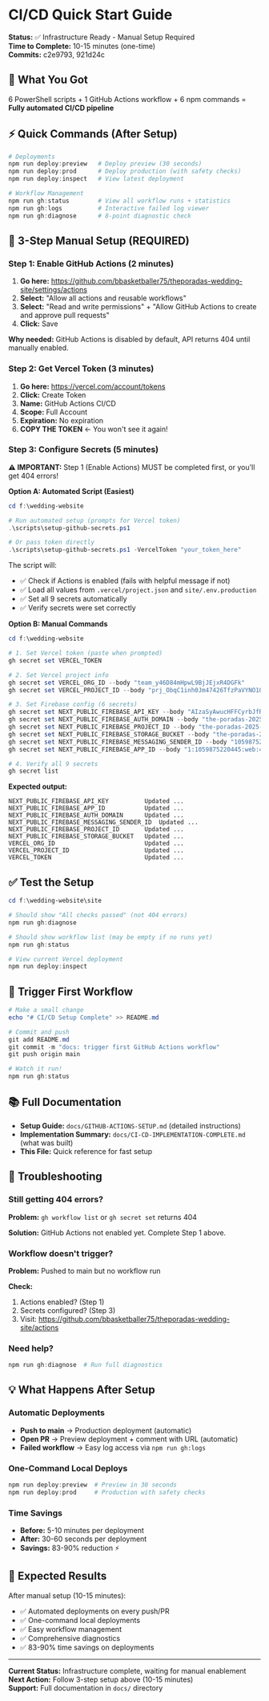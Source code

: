 # CI/CD Quick Start Guide

**Status:** ✅ Infrastructure Ready - Manual Setup Required  
**Time to Complete:** 10-15 minutes (one-time)  
**Commits:** c2e9793, 921d24c

## 🎯 What You Got

6 PowerShell scripts + 1 GitHub Actions workflow + 6 npm commands = **Fully automated CI/CD pipeline**

## ⚡ Quick Commands (After Setup)

```powershell
# Deployments
npm run deploy:preview   # Deploy preview (30 seconds)
npm run deploy:prod      # Deploy production (with safety checks)
npm run deploy:inspect   # View latest deployment

# Workflow Management  
npm run gh:status        # View all workflow runs + statistics
npm run gh:logs          # Interactive failed log viewer
npm run gh:diagnose      # 8-point diagnostic check
```

## 🚀 3-Step Manual Setup (REQUIRED)

### Step 1: Enable GitHub Actions (2 minutes)

1. **Go here:** <https://github.com/bbasketballer75/theporadas-wedding-site/settings/actions>
2. **Select:** "Allow all actions and reusable workflows"
3. **Select:** "Read and write permissions" + "Allow GitHub Actions to create and approve pull requests"
4. **Click:** Save

**Why needed:** GitHub Actions is disabled by default, API returns 404 until manually enabled.

### Step 2: Get Vercel Token (3 minutes)

1. **Go here:** <https://vercel.com/account/tokens>
2. **Click:** Create Token
3. **Name:** GitHub Actions CI/CD
4. **Scope:** Full Account
5. **Expiration:** No expiration
6. **COPY THE TOKEN** ← You won't see it again!

### Step 3: Configure Secrets (5 minutes)

**⚠️ IMPORTANT:** Step 1 (Enable Actions) MUST be completed first, or you'll get 404 errors!

**Option A: Automated Script (Easiest)**

```powershell
cd f:\wedding-website

# Run automated setup (prompts for Vercel token)
.\scripts\setup-github-secrets.ps1

# Or pass token directly
.\scripts\setup-github-secrets.ps1 -VercelToken "your_token_here"
```

The script will:

- ✅ Check if Actions is enabled (fails with helpful message if not)
- ✅ Load all values from `.vercel/project.json` and `site/.env.production`
- ✅ Set all 9 secrets automatically
- ✅ Verify secrets were set correctly

**Option B: Manual Commands**

```powershell
cd f:\wedding-website

# 1. Set Vercel token (paste when prompted)
gh secret set VERCEL_TOKEN

# 2. Set Vercel project info
gh secret set VERCEL_ORG_ID --body "team_y46D84mHpwL9BjJEjxR4DGFk"
gh secret set VERCEL_PROJECT_ID --body "prj_ObqC1inh0Jm47426TfzPaVYNO10I"

# 3. Set Firebase config (6 secrets)
gh secret set NEXT_PUBLIC_FIREBASE_API_KEY --body "AIzaSyAwucHFFCyrbJfRBxyl7Ofq-Awu2gN29wg"
gh secret set NEXT_PUBLIC_FIREBASE_AUTH_DOMAIN --body "the-poradas-2025-813c7.firebaseapp.com"
gh secret set NEXT_PUBLIC_FIREBASE_PROJECT_ID --body "the-poradas-2025-813c7"
gh secret set NEXT_PUBLIC_FIREBASE_STORAGE_BUCKET --body "the-poradas-2025-813c7.firebasestorage.app"
gh secret set NEXT_PUBLIC_FIREBASE_MESSAGING_SENDER_ID --body "1059875220445"
gh secret set NEXT_PUBLIC_FIREBASE_APP_ID --body "1:1059875220445:web:459a645ef2a245728be434"

# 4. Verify all 9 secrets
gh secret list
```

**Expected output:**

```
NEXT_PUBLIC_FIREBASE_API_KEY          Updated ...
NEXT_PUBLIC_FIREBASE_APP_ID           Updated ...
NEXT_PUBLIC_FIREBASE_AUTH_DOMAIN      Updated ...
NEXT_PUBLIC_FIREBASE_MESSAGING_SENDER_ID  Updated ...
NEXT_PUBLIC_FIREBASE_PROJECT_ID       Updated ...
NEXT_PUBLIC_FIREBASE_STORAGE_BUCKET   Updated ...
VERCEL_ORG_ID                         Updated ...
VERCEL_PROJECT_ID                     Updated ...
VERCEL_TOKEN                          Updated ...
```

## ✅ Test the Setup

```powershell
cd f:\wedding-website\site

# Should show "All checks passed" (not 404 errors)
npm run gh:diagnose

# Should show workflow list (may be empty if no runs yet)
npm run gh:status

# View current Vercel deployment
npm run deploy:inspect
```

## 🎉 Trigger First Workflow

```powershell
# Make a small change
echo "# CI/CD Setup Complete" >> README.md

# Commit and push
git add README.md
git commit -m "docs: trigger first GitHub Actions workflow"
git push origin main

# Watch it run!
npm run gh:status
```

## 📚 Full Documentation

- **Setup Guide:** `docs/GITHUB-ACTIONS-SETUP.md` (detailed instructions)
- **Implementation Summary:** `docs/CI-CD-IMPLEMENTATION-COMPLETE.md` (what was built)
- **This File:** Quick reference for fast setup

## 🔧 Troubleshooting

### Still getting 404 errors?

**Problem:** `gh workflow list` or `gh secret set` returns 404

**Solution:** GitHub Actions not enabled yet. Complete Step 1 above.

### Workflow doesn't trigger?

**Problem:** Pushed to main but no workflow run

**Check:**

1. Actions enabled? (Step 1)
2. Secrets configured? (Step 3)  
3. Visit: <https://github.com/bbasketballer75/theporadas-wedding-site/actions>

### Need help?

```powershell
npm run gh:diagnose  # Run full diagnostics
```

## 💡 What Happens After Setup

### Automatic Deployments

- **Push to main** → Production deployment (automatic)
- **Open PR** → Preview deployment + comment with URL (automatic)
- **Failed workflow** → Easy log access via `npm run gh:logs`

### One-Command Local Deploys

```powershell
npm run deploy:preview  # Preview in 30 seconds
npm run deploy:prod     # Production with safety checks
```

### Time Savings

- **Before:** 5-10 minutes per deployment
- **After:** 30-60 seconds per deployment
- **Savings:** 83-90% reduction ⚡

## 🎯 Expected Results

After manual setup (10-15 minutes):

- ✅ Automated deployments on every push/PR
- ✅ One-command local deployments  
- ✅ Easy workflow management
- ✅ Comprehensive diagnostics
- ✅ 83-90% time savings on deployments

---

**Current Status:** Infrastructure complete, waiting for manual enablement  
**Next Action:** Follow 3-step setup above (10-15 minutes)  
**Support:** Full documentation in `docs/` directory
